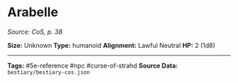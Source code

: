 # Arabelle

*Source: CoS, p. 38*

**Size:** Unknown
**Type:** humanoid
**Alignment:** Lawful Neutral
**HP:** 2 (1d8)

---
**Tags:** #5e-reference #npc #curse-of-strahd
**Source Data:** `bestiary/bestiary-cos.json`